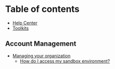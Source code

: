 # Table of contents

* [Help Center](README.md)
* [Toolkits](apps/README.md)

## Account Management

* [Managing your organization](account-management/managing-your-organization/README.md)
  * [How do I access my sandbox environment?](account-management/managing-your-organization/how-do-i-access-my-sandbox-environment.md)
